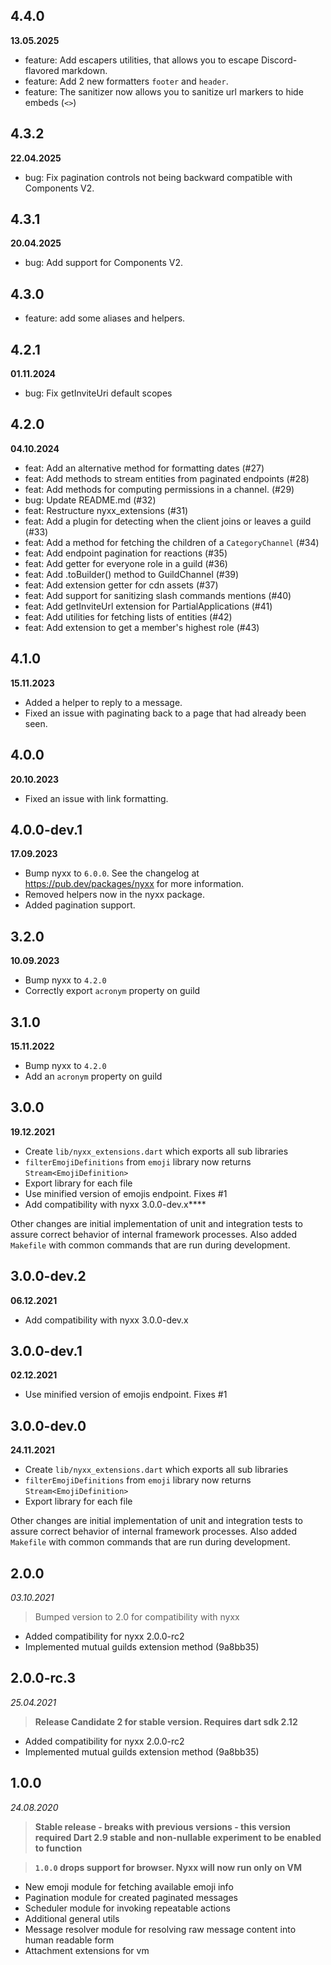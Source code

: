 ## 4.4.0
__13.05.2025__
- feature: Add escapers utilities, that allows you to escape Discord-flavored markdown.
- feature: Add 2 new formatters `footer` and `header`.
- feature: The sanitizer now allows you to sanitize url markers to hide embeds (`<>`)

## 4.3.2
__22.04.2025__
- bug: Fix pagination controls not being backward compatible with Components V2.

## 4.3.1
__20.04.2025__
- bug: Add support for Components V2.

## 4.3.0
- feature: add some aliases and helpers.

## 4.2.1
__01.11.2024__

- bug: Fix getInviteUri default scopes

## 4.2.0
__04.10.2024__

- feat: Add an alternative method for formatting dates (#27)
- feat: Add methods to stream entities from paginated endpoints (#28)
- feat: Add methods for computing permissions in a channel. (#29)
- bug: Update README.md (#32)
- feat: Restructure nyxx_extensions (#31)
- feat: Add a plugin for detecting when the client joins or leaves a guild (#33)
- feat: Add a method for fetching the children of a `CategoryChannel` (#34)
- feat: Add endpoint pagination for reactions (#35)
- feat: Add getter for everyone role in a guild (#36)
- feat: Add .toBuilder() method to GuildChannel (#39)
- feat: Add extension getter for cdn assets (#37)
- feat: Add support for sanitizing slash commands mentions (#40)
- feat: Add getInviteUrl extension for PartialApplications (#41)
- feat: Add utilities for fetching lists of entities (#42)
- feat: Add extension to get a member's highest role (#43)

## 4.1.0
__15.11.2023__

- Added a helper to reply to a message.
- Fixed an issue with paginating back to a page that had already been seen.

## 4.0.0
__20.10.2023__

- Fixed an issue with link formatting.

## 4.0.0-dev.1
__17.09.2023__

- Bump nyxx to `6.0.0`. See the changelog at https://pub.dev/packages/nyxx for more information.
- Removed helpers now in the nyxx package.
- Added pagination support.

## 3.2.0
__10.09.2023__

- Bump nyxx to `4.2.0`
- Correctly export `acronym` property on guild

## 3.1.0
__15.11.2022__

- Bump nyxx to `4.2.0`
- Add an `acronym` property on guild

## 3.0.0
__19.12.2021__

- Create `lib/nyxx_extensions.dart` which exports all sub libraries
- `filterEmojiDefinitions` from `emoji` library now returns `Stream<EmojiDefinition>`
- Export library for each file
- Use minified version of emojis endpoint. Fixes #1
- Add compatibility with nyxx 3.0.0-dev.x****

Other changes are initial implementation of unit and integration tests to assure correct behavior of internal framework
processes. Also added `Makefile` with common commands that are run during development.

## 3.0.0-dev.2
__06.12.2021__

- Add compatibility with nyxx 3.0.0-dev.x

## 3.0.0-dev.1
__02.12.2021__

- Use minified version of emojis endpoint. Fixes #1

## 3.0.0-dev.0
__24.11.2021__

- Create `lib/nyxx_extensions.dart` which exports all sub libraries
- `filterEmojiDefinitions` from `emoji` library now returns `Stream<EmojiDefinition>`
- Export library for each file

Other changes are initial implementation of unit and integration tests to assure correct behavior of internal framework
processes. Also added `Makefile` with common commands that are run during development.

## 2.0.0
_03.10.2021_

> Bumped version to 2.0 for compatibility with nyxx

- Added compatibility for nyxx 2.0.0-rc2
- Implemented mutual guilds extension method (9a8bb35)

## 2.0.0-rc.3
_25.04.2021_

> **Release Candidate 2 for stable version. Requires dart sdk 2.12**

 - Added compatibility for nyxx 2.0.0-rc2
 - Implemented mutual guilds extension method (9a8bb35)

## 1.0.0
_24.08.2020_

> **Stable release - breaks with previous versions - this version required Dart 2.9 stable and non-nullable experiment to be enabled to function**

> **`1.0.0` drops support for browser. Nyxx will now run only on VM**

 - New emoji module for fetching available emoji info 
 - Pagination module for created paginated messages
 - Scheduler module for invoking repeatable actions
 - Additional general utils
 - Message resolver module for resolving raw message content into human readable form
 - Attachment extensions for vm
